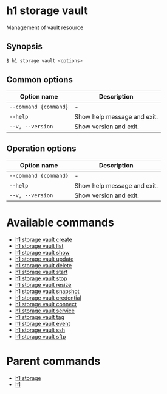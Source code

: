 
# h1 storage vault

Management of vault resource

## Synopsis

```bash
$ h1 storage vault <options>
```

## Common options

| Option name               | Description                 |
| ------------------------- | --------------------------- |
| ```--command {command}``` | -                           |
| ```--help```              | Show help message and exit. |
| ```--v, --version```      | Show version and exit.      |

## Operation options

| Option name               | Description                 |
| ------------------------- | --------------------------- |
| ```--command {command}``` | -                           |
| ```--help```              | Show help message and exit. |
| ```--v, --version```      | Show version and exit.      |

# Available commands

* [h1 storage vault create](./create/README.md)
* [h1 storage vault list](./list/README.md)
* [h1 storage vault show](./show/README.md)
* [h1 storage vault update](./update/README.md)
* [h1 storage vault delete](./delete/README.md)
* [h1 storage vault start](./start/README.md)
* [h1 storage vault stop](./stop/README.md)
* [h1 storage vault resize](./resize/README.md)
* [h1 storage vault snapshot](./snapshot/README.md)
* [h1 storage vault credential](./credential/README.md)
* [h1 storage vault connect](./connect/README.md)
* [h1 storage vault service](./service/README.md)
* [h1 storage vault tag](./tag/README.md)
* [h1 storage vault event](./event/README.md)
* [h1 storage vault ssh](./ssh/README.md)
* [h1 storage vault sftp](./sftp/README.md)

# Parent commands

* [h1 storage](./../README.md)
* [h1](./../../README.md)
